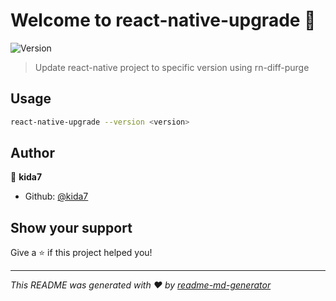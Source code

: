 # Welcome to react-native-upgrade 👋
![Version](https://img.shields.io/npm/v/react-native-upgrade.svg)

> Update react-native project to specific version using rn-diff-purge

## Usage

```sh
react-native-upgrade --version <version>
```

## Author

👤 **kida7**

* Github: [@kida7](https://github.com/kida7)

## Show your support

Give a ⭐️ if this project helped you!


***
_This README was generated with ❤️ by [readme-md-generator](https://github.com/kefranabg/readme-md-generator)_